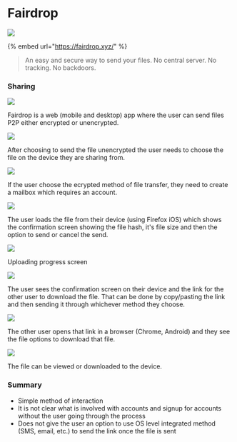 # Fairdrop

![](../../.gitbook/assets/fairdrop-icon.png)

{% embed url="https://fairdrop.xyz/" %}

> An easy and secure way to send your files. No central server. No tracking. No backdoors.

### Sharing

![](../../.gitbook/assets/fairdrop-screen-1.png)

Fairdrop is a web \(mobile and desktop\) app where the user can send files P2P either encrypted or unencrypted.

![](../../.gitbook/assets/fairdrop-screen-2.png)

After choosing to send the file unencrypted the user needs to choose the file on the device they are sharing from.

![](../../.gitbook/assets/fairdrop-screen-3.png)

If the user choose the ecrypted method of file transfer, they need to create a mailbox which requires an account.

![](../../.gitbook/assets/fairdrop-screen-4.png)

The user loads the file from their device \(using Firefox iOS\) which shows the confirmation screen showing the file hash, it's file size and then the option to send or cancel the send.

![](../../.gitbook/assets/fairdrop-screen-5.png)

Uploading progress screen

![](../../.gitbook/assets/fairdrop-screen-6.png)

The user sees the confirmation screen on their device and the link for the other user to download the file. That can be done by copy/pasting the link and then sending it through whichever method they choose.

![](../../.gitbook/assets/fairdrop-screen-8.png)

The other user opens that link in a browser \(Chrome, Android\) and they see the file options to download that file.

![](../../.gitbook/assets/fairdrop-screen-9.png)

The file can be viewed or downloaded to the device.

### Summary

* Simple method of interaction
* It is not clear what is involved with accounts and signup for accounts without the user going through the process
* Does not give the user an option to use OS level integrated method \(SMS, email, etc.\) to send the link once the file is sent

